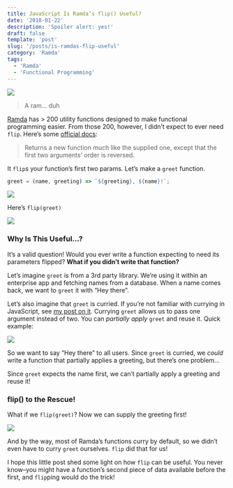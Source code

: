 ```yaml
---
title: JavaScript Is Ramda’s flip() Useful?
date: '2018-01-22'
description: 'Spoiler alert: yes!'
draft: false
template: 'post'
slug: '/posts/is-ramdas-flip-useful'
category: 'Ramda'
tags:
  - 'Ramda'
  - 'Functional Programming'
---
```


![](https://cdn-images-1.medium.com/max/1600/1*KSt_vJte9Wn-4FJxXs8P3w.jpeg)

> A ram… duh

[Ramda](http://ramdajs.com) has > 200 utility functions designed to make functional programming easier. From those 200, however, I didn’t expect to ever need `flip`. Here’s some [official docs](http://ramdajs.com/docs/#flip):

> Returns a new function much like the supplied one, except that the first two arguments’ order is reversed.

It `flip`s your function’s first two params. Let’s make a `greet` function.

```js
greet = (name, greeting) => `${greeting}, ${name}!`;
```

![](https://cdn-images-1.medium.com/max/1600/1*tIDJYlA37_IZ9_FLJp48yg.png)

Here’s `flip(greet)`

![](https://cdn-images-1.medium.com/max/1600/1*oZ_eZFursGTDi_l5n31ZSw.png)

### Why Is This Useful…?

It’s a valid question! Would you ever write a function expecting to need its parameters flipped? **What if you didn’t write that function?**

Let’s imagine `greet` is from a 3rd party library. We’re using it within an enterprise app and fetching names from a database. When a name comes back, we want to `greet` it with “Hey there”.

Let’s also imagine that `greet` is curried. If you’re not familiar with currying in JavaScript, see [my post on it](how-does-javascripts-curry-actually-work). Currying `greet` allows us to pass one argument instead of two. You can _partially apply_ `greet` and reuse it. Quick example:

![](https://cdn-images-1.medium.com/max/1600/1*L3oSxvEkTSMlC-YcK00oZA.png)

So we want to say “Hey there” to all users. Since `greet` is curried, we _could_ write a function that partially applies a greeting, but there’s one problem…

Since `greet` expects the name first, we can’t partially apply a greeting and reuse it!

### flip() to the Rescue!

What if we `flip(greet)`? Now we can supply the greeting first!

![](https://cdn-images-1.medium.com/max/1600/1*DqdSzp62X9EUN-w5EBiLqg.png)

And by the way, most of Ramda’s functions curry by default, so we didn’t even have to curry `greet` ourselves. `flip` did that for us!

I hope this little post shed some light on how `flip` can be useful. You never know–you might have a function’s second piece of data available before the first, and `flip`ping would do the trick!
